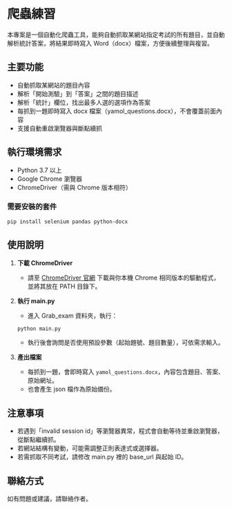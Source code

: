 # 爬蟲練習

本專案是一個自動化爬蟲工具，能夠自動抓取某網站指定考試的所有題目，並自動解析統計答案，將結果即時寫入 Word（docx）檔案，方便後續整理與複習。

## 主要功能
- 自動抓取某網站的題目內容
- 解析「開始測驗」到「答案」之間的題目描述
- 解析「統計」欄位，找出最多人選的選項作為答案
- 每抓到一題即時寫入 docx 檔案（yamol_questions.docx），不會覆蓋前面內容
- 支援自動重啟瀏覽器與斷點續抓

## 執行環境需求
- Python 3.7 以上
- Google Chrome 瀏覽器
- ChromeDriver（需與 Chrome 版本相符）

### 需要安裝的套件
```bash
pip install selenium pandas python-docx
```

## 使用說明
1. **下載 ChromeDriver**
   - 請至 [ChromeDriver 官網](https://chromedriver.chromium.org/downloads) 下載與你本機 Chrome 相同版本的驅動程式，並將其放在 PATH 目錄下。

2. **執行 main.py**
   - 進入 Grab_exam 資料夾，執行：
   ```bash
   python main.py
   ```
   - 執行後會詢問是否使用預設參數（起始題號、題目數量），可依需求輸入。

3. **產出檔案**
   - 每抓到一題，會即時寫入 `yamol_questions.docx`，內容包含題目、答案、原始網址。
   - 也會產生 json 檔作為原始備份。

## 注意事項
- 若遇到「invalid session id」等瀏覽器異常，程式會自動等待並重啟瀏覽器，從斷點繼續抓。
- 若網站結構有變動，可能需調整正則表達式或選擇器。
- 若需抓取不同考試，請修改 main.py 裡的 base_url 與起始 ID。

## 聯絡方式
如有問題或建議，請聯絡作者。 